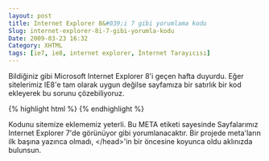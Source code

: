 ```yaml
---
layout: post
title: Internet Explorer 8&#039;i 7 gibi yorumlama kodu
Slug: internet-explorer-8i-7-gibi-yorumla-kodu
Date: 2009-03-23 16:32
Category: XHTML
tags: [ie7, ie8, internet explorer, İnternet Tarayıcısı]
---
```


Bildiğiniz gibi Microsoft Internet Explorer 8'i geçen hafta duyurdu.
Eğer sitelerimiz IE8'e tam olarak uygun değilse sayfamıza bir satırlık
bir kod ekleyerek bu sorunu çözebiliyoruz.

{% highlight html %}
<meta http-equiv="X-UA-Compatible" content="IE=EmulateIE7" />
{% endhighlight %}

Kodunu sitemize eklememiz yeterli. Bu META etiketi sayesinde Sayfalarımız Internet Explorer 7'de görünüyor gibi yorumlanacaktır. Bir projede meta'ların ilk başına yazınca olmadı,
</head\>'in bir öncesine koyunca oldu aklınızda bulunsun.
